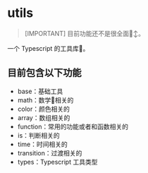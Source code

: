# utils

> [IMPORTANT]
> 目前功能还不是很全面🙂‍↕。

一个 Typescript 的工具库🧰。

## 目前包含以下功能

- base：基础工具
- math：数学🟰相关的
- color：颜色相关的
- array：数组相关的
- function：常用的功能或者和函数相关的
- is：判断相关的
- time：时间相关的
- transition：过渡相关的
- types：Typescript 工具类型
